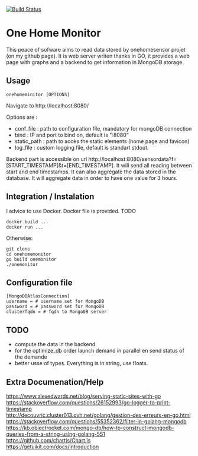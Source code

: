 [![Build Status](https://travis-ci.org/LeadTheSalt/one_home_monitor.svg?branch=master)](https://travis-ci.org/LeadTheSalt/one_home_monitor)

# One Home Monitor 
This peace of sofware aims to read data stored by onehomesensor projet (on my github page). It is web server writen thanks in GO, it provides a web page with graphs and a backend to get information in MongoDB storage. 

## Usage 
```
onehomeminitor [OPTIONS]
```
Navigate to http://localhost:8080/

Options are :
  * conf_file : path to configuration file, mandatory for mongoDB connection
  * bind : IP and port to bind on, default is ":8080"
  * static_path : path to accès the static elements (home page and favicon)
  * log_file : custom logging file, default is standart stdout.

Backend part is accessible on url  http://localhost:8080/sensordata?f=[START_TIMESTAMP]&t=[END_TIMESTAMP]. It will send all reading between start and end timestamps. 
It can also aggrégate the data stored in the database. It will aggregate data in order to have one value for 3 hours. 

## Integration / Instalation
I advice to use Docker. Docker file is provided. TODO
```
docker build ...
docker run ... 
```

Otherwise:
```
git clone 
cd onehomemonitor
go build onemonitor 
./onemonitor
```

## Configuration file 
```
[MongoDBAtlasConnection]
username = # username set for MongoDB
password = # password set for MongoDB
clusterfqdn = # fqdn to MongoDB server 

```

## TODO
  * compute the data in the backend 
  * for the optimize_db order launch demand in parallel en send status of the demande
  * better usse of types. Everything is in string, use floats.

## Extra Documenation/Help
https://www.alexedwards.net/blog/serving-static-sites-with-go  
https://stackoverflow.com/questions/26152993/go-logger-to-print-timestamp  
http://decouvric.cluster013.ovh.net/golang/gestion-des-erreurs-en-go.html  
https://stackoverflow.com/questions/55352362/filter-in-golang-mongodb   
https://kb.objectrocket.com/mongo-db/how-to-construct-mongodb-queries-from-a-string-using-golang-551  
https://github.com/chartjs/Chart.js  
https://getuikit.com/docs/introduction  